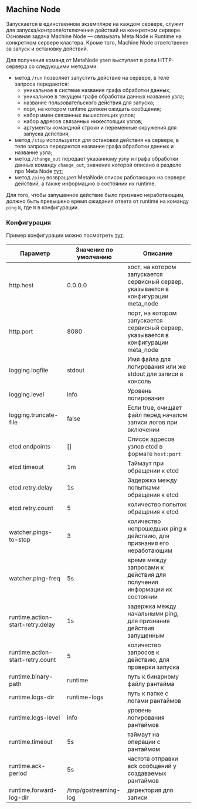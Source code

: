 ## Machine Node

Запускается в единственном экземпляре на каждом сервере, служит для запуска/контроля/отключения действий на конкретном сервере. Основная задача Machine Node — связывать Meta Node и Runtime на конкретном сервере кластера. Кроме того, Machine Node ответственен за запуск и остановку действий.

Для получения команд от MetaNode узел выступает в роли HTTP-сервера со следующими методами:
* метод `/run` позволяет запустить действие на сервере, в теле запроса передаются:
  * уникальное в системе название графа обработки данных;
  * уникальное в текущем графе обработки данных название узла;
  * название пользовательского действия для запуска;
  * порт, на котором runtime должен ожидать сообщения;
  * набор имен связанных вышестоящих узлов;
  * набор адресов связанных нижестоящих узлов;
  * аргументы командной строки и переменные окружения для запуска действия;
* метод `/stop` используется для остановки действия на сервере, в теле запроса передаются название графа обработки данных и название узла;
* метод `/change_out` передает указанному узлу и графа обработки данных команду `change_out`, значение которой описано в разделе про Meta Node [тут](./meta_node.md);
* метод `/ping` возвращает MetaNode список работающих на сервере действий, а также информацию о состоянии их runtime.

Для того, чтобы запущенное действие было признано неработающим, должно быть превышено время ожидания ответа от runtime на команду `ping` `N`, где `N` в конфигурации.

### Конфигурация

Пример конфигурации можно посмотреть [тут](../../../examples/configs/meta_node_config.yaml).

| Параметр      | Значение по умолчанию | Описание |
| ------------- | ------------- | ----- |
| http.host | 0.0.0.0 | хост, на котором запускается сервисный сервер, указывается в конфигурации meta_node |
| http.port | 8080 | порт, на котором запускается сервисный сервер, указывается в конфигурации meta_node |
| logging.logfile | stdout | Имя файла для логирования или же stdout для записи в консоль |
| logging.level | info | Уровень логирования |
| logging.truncate-file | false | Если true, очищает файл перед началом записи логов при включении |
| etcd.endpoints | [] | Список адресов узлов etcd в формате `host:port` |
| etcd.timeout | 1m | Таймаут при обращении к etcd |
| etcd.retry.delay | 1s | Задержка между попытками обращения к etcd |
| etcd.retry.count | 5 | количество попыток обращения к etcd |
| watcher.pings-to-stop | 3 | количество непрошедших ping к действию, для признания его неработающим |
| watcher.ping-freq | 5s | время между запросами к действия для получения информации их состоянии |
| runtime.action-start-retry.delay | 1s | задержка между начальными ping, для признания действия запущенным |
| runtime.action-start-retry.count | 5 | количество запросов к действию, для проверки запуска |
| runtime.binary-path | runtime | путь к бинарному файлу рантайма |
| runtime.logs-dir | runtime-logs | путь к папке с логами рантаймов |
| runtime.logs-level | info | уровень логирования рантаймов |
| runtime.timeout | 5s | таймаут на операции с рантаймом |
| runtime.ack-period | 5s | частота отправки ack сообщений у создаваемых рантаймов |
| runtime.forward-log-dir | /tmp/gostreaming-log | директория для записи |
